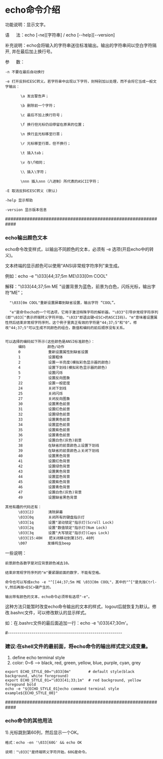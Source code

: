 # echo命令介绍

功能说明：显示文字。

语 　 法：echo [-ne][字符串] / echo [--help][--version]

补充说明：echo会将输入的字符串送往标准输出。输出的字符串间以空白字符隔开, 并在最后加上换行号。

参 　 数：

    -n 不要在最后自动换行
    
    -e 打开反斜杠ESC转义。若字符串中出现以下字符，则特别加以处理，而不会将它当成一般文字输出：
    
           \a 发出警告声；
           
           \b 删除前一个字符；
           
           \c 最后不加上换行符号；
           
           \f 换行但光标仍旧停留在原来的位置；
           
           \n 换行且光标移至行首；
           
           \r 光标移至行首，但不换行；
           
           \t 插入tab；
           
           \v 与\f相同；
           
           \\ 插入\字符；
           
           \nnn 插入nnn（八进制）所代表的ASCII字符；
           
    -E 取消反斜杠ESC转义 (默认)
    
    -help 显示帮助
    
    -version 显示版本信息 
    

############################################################
### echo输出颜色文本

echo命令改变样式，以输出不同颜色的文本，必须有 -e 选项(开启echo中的转义)。

文本终端的显示颜色可以使用“ANSI非常规字符序列”来生成。

例如：echo -e "\033[44;37;5m ME\033[0m COOL"

解释："\033[44;37;5m ME "设置背景为蓝色，前景为白色，闪烁光标，输出字符“ME”；

      "\033[0m COOL"重新设置屏幕到缺省设置，输出字符 “COOL”。
      
      "e"是命令echo的一个可选项，它用于激活特殊字符的解析器。"\033"引导非常规字符序列(即"\033["表示终端转义字符开始，"\033"即退出键<ESC>的ASCII码)。"m"意味着设置属性然后结束非常规字符序列，这个例子里真正有效的字符是"44;37;5"和"0"。修改"44;37;5"可以生成不同颜色的组合，数值和编码的前后顺序没有关系。
      
    
    可以选择的编码如下所示(这些颜色是ANSI标准颜色)：
          编码          颜色/动作
          0      　     重新设置属性到缺省设置
          1     　      设置粗体
          2     　      设置一半亮度(模拟彩色显示器的颜色)
          4     　      设置下划线(模拟彩色显示器的颜色)
          5     　      设置闪烁
          7     　      设置反向图象
          22    　      设置一般密度
          24    　      关闭下划线
          25     　     关闭闪烁
          27     　     关闭反向图象
          30      　    设置黑色前景
          31   　       设置红色前景
          32   　       设置绿色前景
          33   　       设置黄色前景
          34   　       设置蓝色前景
          35    　      设置紫色前景
          36     　     设置青色前景
          37    　      设置白色(灰色)前景
          38      　    在缺省的前景颜色上设置下划线
          39      　    在缺省的前景颜色上关闭下划线
          40      　    设置黑色背景
          41      　    设置红色背景
          42     　     设置绿色背景
          43     　     设置黄色背景
          44     　     设置蓝色背景
          45     　     设置紫色背景
          46     　     设置青色背景
          47      　    设置白色(灰色)背景
          49      　    设置缺省黑色背景
          
    其他有趣的代码还有：
          \033[2J  　   清除屏幕
          \033[0q  　   关闭所有的键盘指示灯
          \033[1q 　    设置"滚动锁定"指示灯(Scroll Lock)
          \033[2q 　    设置"数值锁定"指示灯(Num Lock)
          \033[3q 　    设置"大写锁定"指示灯(Caps Lock)
          \033[15:40H   把关闭移动到第15行，40列
          \007  　　    发蜂鸣生beep

一些说明：

    前景颜色各数字是对应背景颜色减去10。
    
    结束非常规字符序列的"m"要紧跟前面的数字，不能有空格。
    
    命令也可以写成echo -e "^[[44;37;5m ME \033[0m COOL"，其中的"^["是先按Ctrl-V,然后再按<ESC>键产生的。

    输出带有颜色的文本，echo命令必须带有选项"-e"。

这种方法只能暂时改变echo命令输出的文本的样式，logout后就恢复为默认。修改.bashrc文件，可以修改默认的显示样式。

如：在.bashrc文件的最后面追加一行：echo -e '\033[47;30m'。

#----------------------------------------------------------

### 建议:在shell文件的最前面，将echo命令的输出样式定义成变量。
1.   define echo terminal style
2.   color: 0~6 --> black, red, green, yellow, blue, purple, cyan, grey
    
    export ECHO_STYLE_00="\033[0m"        # default style(black background, white foreground)
    export ECHO_STYLE_01="\033[41;33;1m"  # red background, yellow foregound bold
    echo -e "${ECHO_STYLE_01}echo command terminal style example${ECHO_STYLE_00}"
    

############################################################
### echo命令的其他用法

1).光标跳到第60列，然后显示一个OK。

    格式：echo -en '\033[60G' && echo OK
    
    说明："\033["是终端转义字符开始，60G是命令。

